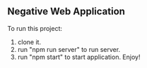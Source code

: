 ## Negative Web Application
To run this project:
1. clone it.
2. run "npm run server" to run server.
3. run "npm start" to start application.
Enjoy!
